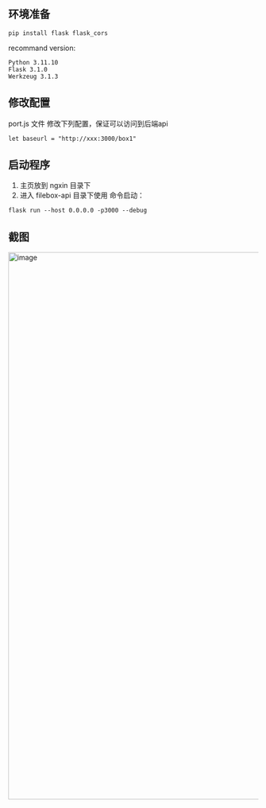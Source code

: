 ## 环境准备

```
pip install flask flask_cors
```

recommand version:

```
Python 3.11.10
Flask 3.1.0
Werkzeug 3.1.3
```

## 修改配置
port.js 文件 修改下列配置，保证可以访问到后端api

```
let baseurl = "http://xxx:3000/box1"
```

## 启动程序
1. 主页放到 ngxin 目录下
2. 进入 filebox-api 目录下使用 命令启动：

```
flask run --host 0.0.0.0 -p3000 --debug
```
## 截图
<img width="1100" alt="image" src="https://github.com/user-attachments/assets/86da3bc5-3849-4ca5-9cad-3de0f218ded9">



